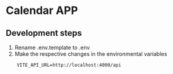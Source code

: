 # Calendar APP

## Development steps

1. Rename .env.template to .env
2. Make the respective changes in the environmental variables

```
    VITE_API_URL=http://localhost:4000/api
```